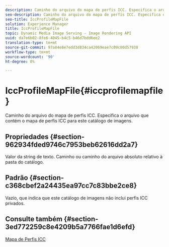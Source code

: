 ```yaml
---
description: Caminho do arquivo do mapa de perfis ICC. Especifica o arquivo que contém o mapa de perfis ICC para este catálogo de imagens.
seo-description: Caminho do arquivo do mapa de perfis ICC. Especifica o arquivo que contém o mapa de perfis ICC para este catálogo de imagens.
seo-title: IccProfileMapFile
solution: Experience Manager
title: IccProfileMapFile
topic: Dynamic Media Image Serving - Image Rendering API
uuid: da7e6b02-8fe6-4045-b4c5-b46d7bdd6ee2
translation-type: tm+mt
source-git-commit: 97a84e8e7edd3d834ca42069eae7c09c00d57938
workflow-type: tm+mt
source-wordcount: '90'
ht-degree: 0%

---
```



# IccProfileMapFile{#iccprofilemapfile}

Caminho do arquivo do mapa de perfis ICC. Especifica o arquivo que contém o mapa de perfis ICC para este catálogo de imagens.

## Propriedades {#section-962934fded9746c7953beb62616dd2a7}

Valor da string de texto. Caminho ou caminho do arquivo absoluto relativo à pasta do catálogo.

## Padrão {#section-c368cbef2a24435ea97cc7c83bbe2ce8}

Vazio, que indica que este catálogo de imagens não inclui perfis ICC privados.

## Consulte também {#section-3ed772259c8e4209b5a7766fae1d6efd}

[Mapa de Perfis ICC](../../../../../is-api/image-catalog/image-serving-api-ref/c-image-catalog-reference/c-icc-profile-map-reference/c-icc-profile-map-reference.md#concept-57b9148ce55249cd825cb7ee19ed057c)
